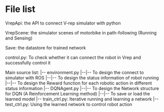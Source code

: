 # File list
VrepApi: the API to connect V-rep simulator with python

VrepScene: the simulator scenes of motorbike in path-following (Running and Sensing)

Save: the datastore for trained network

control.py: To check whether it can connect the robot in Vrep and successfully control it

Main source list:
|-- environment.py
|--|-- To design the connect to simulator with ROS
|--|-- To design the status information of robot running
|--|-- To design the Reward function for each robotic action in different status information
|-- DQNAgent.py
|--|-- To design the Network structure for DQN (A Reinforcement Learning method)
|--|-- To save or load the learned model
|-- train_ctrl.py: Iterative running and learning a network
|-- test_ctrl.py: Using the learned network to control robot action
